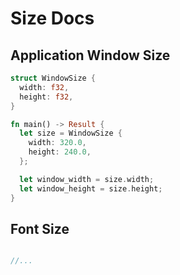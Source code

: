 # Size Docs

## Application Window Size

```rust
struct WindowSize {
  width: f32,
  height: f32,
}

fn main() -> Result {
  let size = WindowSize {
    width: 320.0,
    height: 240.0,
  };

  let window_width = size.width;
  let window_height = size.height;
}
```

## Font Size

```rust

//...

```